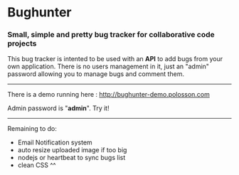 # Bughunter
### Small, simple and pretty bug tracker for collaborative code projects

This bug tracker is intented to be used with an **API** to add bugs from your own application. There is no users management in it, just an "admin" password allowing you to manage bugs and comment them.

----
There is a demo running here : http://bughunter-demo.polosson.com

Admin password is "**admin**". Try it!

----
Remaining to do:
  - Email Notification system
  - auto resize uploaded image if too big
  - nodejs or heartbeat to sync bugs list
  - clean CSS ^^
